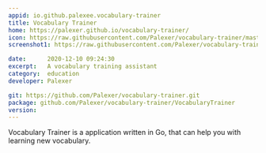 ```yaml
---
appid: io.github.palexee.vocabulary-trainer
title: Vocabulary Trainer
home: https://palexer.github.io/vocabulary-trainer/
icon: https://raw.githubusercontent.com/Palexer/vocabulary-trainer/master/VocabularyTrainer/resources/icon.png
screenshot1: https://raw.githubusercontent.com/Palexer/vocabulary-trainer/master/screenshot.png

date:      2020-12-10 09:24:30
excerpt:   A vocabulary training assistant
category:  education
developer: Palexer

git: https://github.com/Palexer/vocabulary-trainer.git
package: github.com/Palexer/vocabulary-trainer/VocabularyTrainer
version: 
---
```


Vocabulary Trainer is a application written in Go, that can help you with learning new vocabulary.



